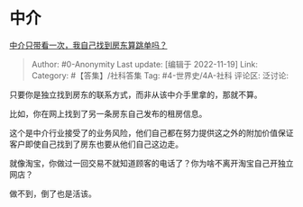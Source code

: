 # 中介
[中介只带看一次，我自己找到房东算跳单吗？](https://www.zhihu.com/question/518333233/answer/2765186585)

> Author: #0-Anonymity
> Last update: [编辑于 2022-11-19]
> Link:
> Category: #【答集】/社科答集
> Tag: #4-世界史/4A-社科
> 评论区:
> 泛讨论:

只要你是独立找到房东的联系方式，而非从该中介手里拿的，那就不算。

比如，你在网上找到了另一条房东自己发布的租房信息。

这个是中介行业接受了的业务风险，他们自己都在努力提供这之外的附加价值保证客户即使自己找到了房东也要从他们自己这边走。

就像淘宝，你做过一回交易不就知道顾客的电话了？你为啥不离开淘宝自己开独立网店？

做不到，倒了也是活该。
